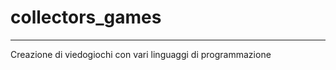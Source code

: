 # collectors_games
----------------------------
Creazione di viedogiochi con vari linguaggi di programmazione 

